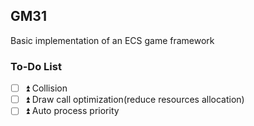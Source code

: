 GM31
----
Basic implementation of an ECS game framework

### To-Do List
- [ ] ⏫ Collision
- [ ] ⏫ Draw call optimization(reduce resources allocation)
- [ ] ⏫ Auto process priority
